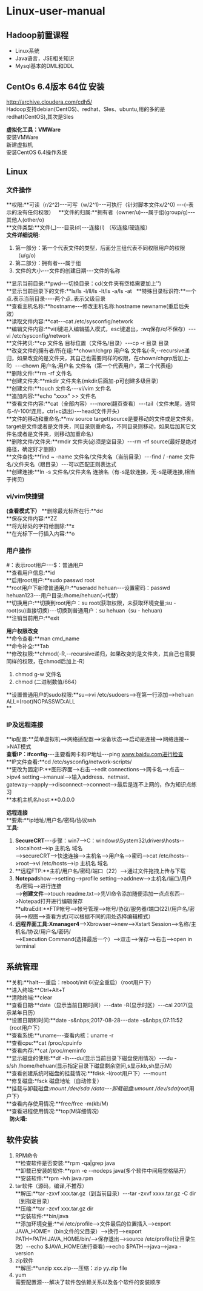 # Linux-user-manual  
  
## Hadoop前置课程  
- Linux系统
- Java语言，JSE相关知识
- Mysql基本的DML和DDL

## CentOs 6.4版本  64位 安装 
http://archive.cloudera.com/cdh5/  
Hadoop支持debian(CentOS)、redhat、Sles、ubuntu,用的多的是redhat(CentOS),其次是Sles  
  
**虚拟化工具：VMWare**   
安装VMWare  
新建虚拟机  
安装CentOS 6.4操作系统 

## Linux  
  
### 文件操作  
**权限:**可读（r/2^2)---可写（w/2^1)---可执行（针对脚本文件x/2^0)  ---(-表示的没有任何权限）  
**文件的归属:**拥有者（owner/u)---属于组(group/g)---其他人(other/o)  
**文件类型:**文件(_)---目录(d)---连接(l) （软连接/硬连接）  
**文件详细说明:**
1. 第一部分：第一个代表文件的类型，后面分三组代表不同权限用户的权限（u/g/o)  
2. 第二部分：拥有者---属于组  
3. 文件的大小---文件的创建日期---文件的名称  
  
**显示当前目录:**pwd---切换目录：cd(文件夹有空格需要加上'')  
**显示当前目录下的文件:**ls/ls&nbsp;-l/ll/ls&nbsp;-lt/ls&nbsp;-a/ls&nbsp;-at  
**特殊目录标识符:**一个点.表示当前目录----两个点..表示父级目录  
**查看主机名称:**hostname---修改主机名称:hostname newname(重启后失效）  
**读取文件内容:**cat---cat /etc/sysconfig/network  
**编辑文件内容:**vi(i键进入编辑插入模式，esc键退出，:wq保存/q!不保存）---vi /etc/sysconfig/network  
**文件拷贝:**cp&nbsp;文件名&nbsp;目标位置（文件名/目录）---cp&nbsp;-r&nbsp;目录&nbsp;目录  
**改变文件的拥有者/所在组:**chown/chgrp&nbsp;用户名&nbsp;文件名(-R,--recursive递归，如果改变的是文件夹，其自己也需要同样的权限，在chown/chgrp后加上-R）---chown&nbsp;用户名:用户名&nbsp;文件名（第一个代表用户，第二个代表组)  
**删除文件:**rm&nbsp;-rf&nbsp;文件名  
**创建文件夹:**mkdir&nbsp;文件夹名(mkdir后面加-p可创建多级目录）  
**创建文件:**touch&nbsp;文件名---vi/vim&nbsp;文件名  
**追加内容:**echo&nbsp;"xxxx"&nbsp;>>&nbsp;文件名  
**查看文件内容:**cat（全部内容）---more(翻页查看）---tail（文件末尾，通常与-f/-100f连用，ctrl+c退出)---head(文件开头）  
**文件的移动和重命名:**mv&nbsp;source&nbsp;target(source是要移动的文件或是文件夹，target是文件或者是文件夹，同目录则重命名，不同目录则移动，如果后加其它文件名或者是文件夹，则移动加重命名）  
**删除文件/文件夹:**rmdir&nbsp;文件夹(必须是空目录）---rm&nbsp;-rf&nbsp;source(最好是绝对路径，确定好才删除）  
**文件查找:**find&nbsp;~&nbsp;-name&nbsp;文件名/文件夹名（当前目录）---find&nbsp;/&nbsp;-name&nbsp;文件名/文件夹名（跟目录）---可以匹配正则表达式  
**创建连接:**ln&nbsp;-s&nbsp;文件名/文件夹名&nbsp;连接名（有-s是软连接，无-s是硬连接,相当于拷贝)  
  
### vi/vim快捷键
**(查看模式下）**
**删除最光标所在行:**dd  
**保存文件内容:**ZZ  
**将光标处的字符给删除:**x  
**在光标下一行插入内容:**o  
  
 ### 用户操作  
#：表示root用户---$：普通用户  
**查看用户信息:**id  
**启用root用户:**sudo passwd root  
**root用户下新增普通用户:**useradd hehuan---设置密码：passwd hehuan123---用户目录:/home/hehuan(~代替）   
**切换用户:**切换到root用户：su root(获取权限，未获取环境变量;su - root(su)直接切换)---切换到普通用户：su hehuan（su - hehuan)  
**注销当前用户:**exit  
  
**用户权限改变**  
**命令查看:**man cmd_name  
**命令补全:**Tab  
**修改权限:**chmod(-R,--recursive递归，如果改变的是文件夹，其自己也需要同样的权限，在chmod后加上-R）  
1. chmod&nbsp;g-w&nbsp;文件名  
2. chmod&nbsp;(二进制数值/664） 
  
**设置普通用户的sudo权限:**su-->vi /etc/sudoers-->在第一行添加-->hehuan ALL=(root)NOPASSWD:ALL  
**
  
 ### IP及远程连接  
**ip配置:**菜单虚拟机-->网络适配器-->设备状态-->启动是连接-->网络连接-->NAT模式  
**查看IP：ifconfig**---主要看网卡和IP地址---ping www.baidu.com进行检查  
**IP文件查看:**cd /etc/sysconfig/network-scripts/  
**更改为固定IP:**图形界面-->右击-->edit connections-->网卡名-->点击-->ipv4 setting-->manual-->输入address、netmast、  
gateway-->apply-->disconnect-->connect-->最后是连不上网的，作为知识点练习  
**本机主机名host:**0.0.0.0  
  
**远程连接**  
**要素:**ip地址/用户名/密码/协议ssh  
**工具:**    
1. **SecureCRT**---步骤：win7-->C：windows\System32\drivers\hosts-->localhost-->ip&nbsp;主机名&nbsp;域名  
-->secureCRT-->快速连接-->主机名-->用户名-->密码-->cat /etc/hosts-->root-->vi /etc/hosts-->ip&nbsp;主机名&nbsp;域名  
2. **远程FTP:**主机/用户名/密码/端口（22）-->通过文件拖拽上传与下载  
3. **Notepad**show-->setting-->profile setting-->addnew-->主机名/端口/用户名/密码-->进行连接  
-->**创建文件**-->touch readme.txt-->先VI命令添加随便添加一点点东西-->Notepad打开进行编辑保存  
**ultraEdit:**FTP帐号-->帐号管理-->帐号/协议/服务器/端口(22)/用户名/密码-->视图-->查看方式(可以根据不同的用处选择编辑模式） 
4. **远程界面工具:Xmanager4**-->Xbrowser-->new-->Xstart&nbsp;Session-->名称/主机名/协议/用户名/密码/  
-->Execution&nbsp;Command(选择最后一个）-->双击-->保存-->右击-->open in terminal  
  
## 系统管理  
**关机:**halt---重启：reboot/init 6(安全重启）（root用户下）  
**进入终端:**Ctrl+Alt+T  
**清除终端:**clear  
**查看日期:**date（显示当前日期时间）---date&nbsp;-R(显示时区）---cal&nbsp;2017(显示某年日历）  
**设置日期和时间:**date&nbsp;-s&nbps;2017-08-28---date&nbsp;-s&nbps;07:11:52（root用户下）  
**查看系统:**uname---查看内核：uname&nbsp;-r  
**查看cpu:**cat&nbsp;/proc/cpuinfo  
**查看内存:**cat&nbsp;/proc/meminfo  
**显示磁盘的使用:**df&nbsp;-lh---du(显示当前目录下磁盘使用情况）---du&nbsp;-s/sh&nbsp;/home/hehuan(显示指定目录下磁盘剩余空间,s显示kb,sh显示M）  
**查看创建系统时磁盘的挂载情况:**fdisk&nbsp;-l(root用户下）---mount  
**修复磁盘:*fsck&nbsp;磁盘地址（自动修复）  
**挂载与卸载磁盘:**mount&nbsp;/dev/sda*&nbsp;/data---卸载磁盘:umount&nbsp;/dev/sda*(root用户下）  
**查看内存使用情况:**free/free&nbsp;-m(kb/M)  
**查看进程使用情况:**top(M详细情况)  
  
**防火墙:**
  
## 软件安装  
1. RPM命令  
**检查软件是否安装:**rpm&nbsp;-qa|grep&nbsp;java  
**卸载已安装的软件:**rpm&nbsp;-e&nbsp;--nodeps&nbsp;java(多个软件中间用空格隔开）  
**安装软件:**rpm&nbsp;-ivh&nbsp;java.rpm  
2. tar软件（源码，编译,不推荐）  
**解压:**tar -zxvf xxx.tar.gz（到当前目录）---tar -zxvf xxxx.tar.gz -C dir（到指定目录）  
**压缩:**tar -zcvf xxx.tar.gz dir  
**安装软件:**bin/java  
**添加环境变量:**vi&nbsp;/etc/profile-->文件最后的位置插入-->export JAVA_HOME=（bin文件的父目录）-->换行-->export PATH=$PATH:$JAVA_HOME/bin/-->保存退出-->source /etc/profile(让目录生效）--echo $JAVA_HOME(进行查看)-->echo $PATH-->java-->java -version
3. zip软件  
**解压:**unzip xxx.zip---压缩：zip yy.zip file  
4. yum  
需要配置源---解决了软件包依赖关系以及各个软件的安装顺序  
  






  




